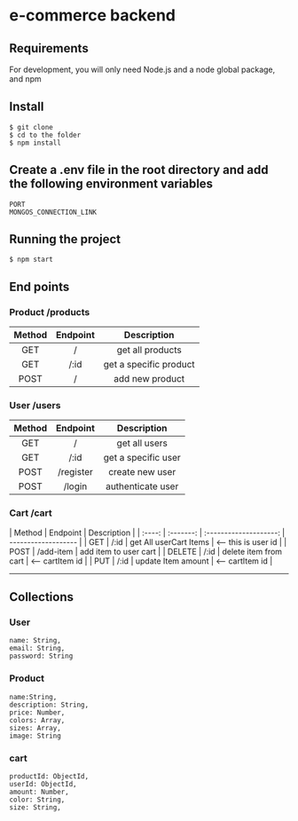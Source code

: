 # e-commerce backend

## Requirements

For development, you will only need Node.js and a node global package, and npm

## Install

    $ git clone
    $ cd to the folder
    $ npm install

## Create a .env file in the root directory and add the following environment variables

    PORT
    MONGOS_CONNECTION_LINK

## Running the project

    $ npm start

## End points

### Product /products

| Method | Endpoint |      Description       |
| :----: | :------: | :--------------------: |
|  GET   |    /     |    get all products    |
|  GET   |   /:id   | get a specific product |
|  POST  |    /     |    add new product     |

### User /users

| Method | Endpoint  |     Description     |
| :----: | :-------: | :-----------------: |
|  GET   |     /     |    get all users    |
|  GET   |   /:id    | get a specific user |
|  POST  | /register |   create new user   |
|  POST  |  /login   |  authenticate user  |

### Cart /cart

| Method | Endpoint  |      Description       |
| :----: | :-------: | :--------------------: | ------------------- |
|  GET   |   /:id    | get All userCart Items | <-- this is user id |
|  POST  | /add-item | add item to user cart  |
| DELETE |   /:id    | delete item from cart  | <-- cartItem id     |
|  PUT   |   /:id    |   update Item amount   | <-- cartItem id     |

---

## Collections

### User

    name: String,
    email: String,
    password: String

### Product

    name:String,
    description: String,
    price: Number,
    colors: Array,
    sizes: Array,
    image: String

### cart

    productId: ObjectId,
    userId: ObjectId,
    amount: Number,
    color: String,
    size: String,
